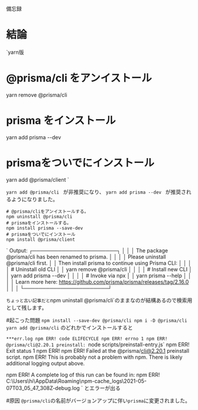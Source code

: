 <!--
title:   `npm install --save-dev @prisma/cli` でエラー
tags:    prisma
id:      1f091dc725ce4dfabafe
private: false
-->
備忘録

# 結論
`yarn版
# @prisma/cli をアンイストール
yarn remove @prisma/cli
# prisma をインストール
yarn add prisma --dev
# prismaをついでにインストール
yarn add @prisma/client
`

`yarn add @prisma/cli ` が非推奨になり、
`yarn add prisma --dev ` が推奨されるようになりました。

```npm版
# @prisma/cliをアンイストールする。
npm uninstall @prisma/cli
# prismaをインストールする。
npm install prisma --save-dev
# prismaをついでにインストール
npm install @prisma/client
```

`
Output:
┌───────────────────────┐
│                                                                       │
│     The package @prisma/cli has been renamed to prisma.   │
│                                                                        │
│     Please uninstall @prisma/cli first.                      │
│     Then install prisma to continue using Prisma CLI: │
│                                                                       │
│         # Uninstall old CLI                                      │
│         yarn remove @prisma/cli                              │
│                                                                        │
│         # Install new CLI                                         │
│         yarn add prisma --dev                                 │
│                                                                        │
│         # Invoke via npx                                         │
│         yarn prisma --help                                      │
│                                                                        │
│     Learn more here: https://github.com/prisma/prisma/releases/tag/2.16.0   │
│                                                                         │
└───────────────────────┘


`
ちょっと古い記事だと
`npm uninstall @prisma/cli`のままなのが結構あるので検索用として残します。



#起こった問題
`
npm install --save-dev @prisma/cli
npm i -D @prisma/cli
yarn add @prisma/cli
`
のどれかでインストールすると


`***err.log
npm ERR! code ELIFECYCLE
npm ERR! errno 1
npm ERR! @prisma/cli@2.20.1 preinstall: `node scripts/preinstall-entry.js`
npm ERR! Exit status 1
npm ERR!
npm ERR! Failed at the @prisma/cli@2.20.1 preinstall script.
npm ERR! This is probably not a problem with npm. There is likely additional logging output above.

npm ERR! A complete log of this run can be found in:
npm ERR!     C:\Users\hi\AppData\Roaming\npm-cache\_logs\2021-05-07T03_05_47_308Z-debug.log
`
とエラーが出る

#原因
`@prisma/cli`の名前がバージョンアップに伴い`prisma`に変更されました。